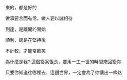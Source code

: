 
來的，都是好的

做事要言而有信，做人要以誠相待

到達，是離開的開始

順利，總是在堅持後

不計較，才能常歡笑

為什麼是我?	這個答案很長，要用一生一世的時間來回答你

只要你知道往哪裡去，這個世界，一定會為了你讓出一條路